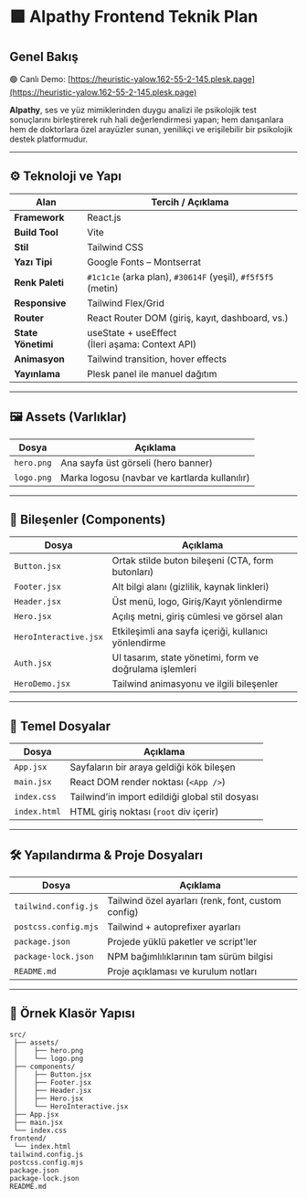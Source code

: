 # 🟩 AIpathy Frontend Teknik Plan

## Genel Bakış

🟢 Canlı Demo: [https://heuristic-yalow.162-55-2-145.plesk.page](https://heuristic-yalow.162-55-2-145.plesk.page)

**AIpathy**, ses ve yüz mimiklerinden duygu analizi ile psikolojik test sonuçlarını birleştirerek ruh hali değerlendirmesi yapan; hem danışanlara hem de doktorlara özel arayüzler sunan, yenilikçi ve erişilebilir bir psikolojik destek platformudur.

---

## ⚙️ Teknoloji ve Yapı

| Alan              | Tercih / Açıklama                                                                             |
|-------------------|----------------------------------------------------------------------------------------------|
| **Framework**     | React.js                                                                                      |
| **Build Tool**    | Vite                                                                                          |
| **Stil**          | Tailwind CSS                                                                                  |
| **Yazı Tipi**     | Google Fonts – Montserrat                                                                     |
| **Renk Paleti**   | `#1c1c1e` (arka plan), `#30614F` (yeşil), `#f5f5f5` (metin) |
| **Responsive**    | Tailwind Flex/Grid                                                                            |
| **Router**        | React Router DOM (giriş, kayıt, dashboard, vs.)                                               |
| **State Yönetimi**| useState + useEffect<br/>(İleri aşama: Context API)                                           |
| **Animasyon**     | Tailwind transition, hover effects                                                            |
| **Yayınlama**     | Plesk panel ile manuel dağıtım                                                                |

---

## 🖼️ Assets (Varlıklar)

| Dosya        | Açıklama                                         |
|--------------|--------------------------------------------------|
| `hero.png`   | Ana sayfa üst görseli (hero banner)              |
| `logo.png`   | Marka logosu (navbar ve kartlarda kullanılır)    |

---

## 🧩 Bileşenler (Components)

| Dosya                 | Açıklama                                               |
|-----------------------|--------------------------------------------------------|
| `Button.jsx`          | Ortak stilde buton bileşeni (CTA, form butonları)      |
| `Footer.jsx`          | Alt bilgi alanı (gizlilik, kaynak linkleri)            |
| `Header.jsx`          | Üst menü, logo, Giriş/Kayıt yönlendirme                |
| `Hero.jsx`            | Açılış metni, giriş cümlesi ve görsel alan             |
| `HeroInteractive.jsx` | Etkileşimli ana sayfa içeriği, kullanıcı yönlendirme   |
| `Auth.jsx`            | UI tasarım, state yönetimi, form ve doğrulama işlemleri|
| `HeroDemo.jsx`        | Tailwind animasyonu ve ilgili bileşenler               |

---

## 📁 Temel Dosyalar

| Dosya           | Açıklama                                           |
|-----------------|----------------------------------------------------|
| `App.jsx`       | Sayfaların bir araya geldiği kök bileşen           |
| `main.jsx`      | React DOM render noktası (`<App />`)               |
| `index.css`     | Tailwind’in import edildiği global stil dosyası    |
| `index.html`    | HTML giriş noktası (`root` div içerir)             |

---

## 🛠️ Yapılandırma & Proje Dosyaları

| Dosya                 | Açıklama                                               |
|-----------------------|--------------------------------------------------------|
| `tailwind.config.js`  | Tailwind özel ayarları (renk, font, custom config)     |
| `postcss.config.mjs`  | Tailwind + autoprefixer ayarları                      |
| `package.json`        | Projede yüklü paketler ve script'ler                  |
| `package-lock.json`   | NPM bağımlılıklarının tam sürüm bilgisi               |
| `README.md`           | Proje açıklaması ve kurulum notları                    |

---

## 📂 Örnek Klasör Yapısı

```shell
src/
 ├── assets/
 │    ├── hero.png
 │    └── logo.png
 ├── components/
 │    ├── Button.jsx
 │    ├── Footer.jsx
 │    ├── Header.jsx
 │    ├── Hero.jsx
 │    └── HeroInteractive.jsx
 ├── App.jsx
 ├── main.jsx
 └── index.css
frontend/
 └── index.html
tailwind.config.js
postcss.config.mjs
package.json
package-lock.json
README.md

